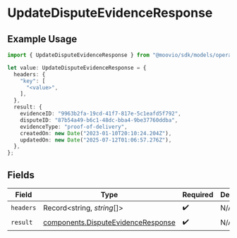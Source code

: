 # UpdateDisputeEvidenceResponse

## Example Usage

```typescript
import { UpdateDisputeEvidenceResponse } from "@moovio/sdk/models/operations";

let value: UpdateDisputeEvidenceResponse = {
  headers: {
    "key": [
      "<value>",
    ],
  },
  result: {
    evidenceID: "9963b2fa-19cd-41f7-817e-5c1eafd5f792",
    disputeID: "87b54a49-b6c1-48dc-bba4-9be37760ddba",
    evidenceType: "proof-of-delivery",
    createdOn: new Date("2023-01-10T20:10:24.204Z"),
    updatedOn: new Date("2025-07-12T01:06:57.276Z"),
  },
};
```

## Fields

| Field                                                                                    | Type                                                                                     | Required                                                                                 | Description                                                                              |
| ---------------------------------------------------------------------------------------- | ---------------------------------------------------------------------------------------- | ---------------------------------------------------------------------------------------- | ---------------------------------------------------------------------------------------- |
| `headers`                                                                                | Record<string, *string*[]>                                                               | :heavy_check_mark:                                                                       | N/A                                                                                      |
| `result`                                                                                 | [components.DisputeEvidenceResponse](../../models/components/disputeevidenceresponse.md) | :heavy_check_mark:                                                                       | N/A                                                                                      |